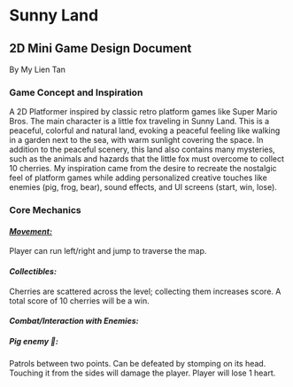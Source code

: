 # Sunny Land
## 2D Mini Game Design Document
By My Lien Tan

### Game Concept and Inspiration

A 2D Platformer inspired by classic retro platform games like Super Mario Bros. The main character is a little fox traveling in Sunny Land. This is a peaceful, colorful and natural land, evoking a peaceful feeling like walking in a garden next to the sea, with warm sunlight covering the space. In addition to the peaceful scenery, this land also contains many mysteries, such as the animals and hazards that the little fox must overcome to collect 10 cherries. My inspiration came from the desire to recreate the nostalgic feel of platform games while adding personalized creative touches like enemies (pig, frog, bear), sound effects, and UI screens (start, win, lose).

### Core Mechanics
#### <ins>_Movement:_</ins> 
Player can run left/right and jump to traverse the map.

#### _Collectibles:_
Cherries are scattered across the level; collecting them increases score. A total score of 10 cherries will be a win.

#### _Combat/Interaction with Enemies:_

##### Pig enemy 🐷: 
Patrols between two points. Can be defeated by stomping on its head. Touching it from the sides will damage the player. Player will lose 1 heart.

##### Frog enemy 🐸: 
Stationary hazard. Can be defeated by stomping but damages from the sides. Player will lose 1 heart.

##### Bear enemy 🐻: 
Patrols like the pig, but indestructible. Any contact causes instant game over.

Hazards: Spikes, crates, and falling into the death zone all damage or kill the player.
Spikes are skulls which will launch to the sky when player touch an area that triggers it. Most of the time, the player cannot avoid the launching of the spike but they can avoid being hurt by it. Touching the spikes when they launch will damage the player and they will lose a heart.
Crates: crates in the game serve as moving platforms that rise and fall vertically. Two crates are placed in the level, each moving at a different speed: one moves quickly to create a timing challenge for the player, while the other moves more slowly and can be used as a tool to reach higher areas, such as platforms where cherries are located. If the player is caught underneath a crate while it descends, they will be “crushed” and lose one heart. This mechanic adds variety to movement and encourages strategic use of the environment. Finally, falling out of the map results in an instant game over, reinforcing the importance of careful platforming and precise jumps.
UI: 
Score counter, heart system for health. Start, win and game over panels along with buttons to start the game or play again.
Feedback: 
When the player successfully collects a cherry, a stardust effect will appear. When the player stomps a pig or frog, an explosion effect will appear, signaling that these enemies have been destroyed.

Win/lose conditions 
Win Condition:
Collect 10 cherries to complete the level. 
A “You Win!” screen appears with a restart option.
Lose Condition:
Lose all lives/hearts.
Fall off the screen into a void.
A “Game Over” screen appears with a restart option.

What creative additions you implemented
Animated Character Sprites
The player has unique animations for different states:  
Idle: when standing still.
Running: when moving horizontally.
Jumping: when airborne.
Enemies like pigs, frogs, and bear also have animations such as idle, walking, or running, which bring life and personality to the game world. 
Background Music
A looping soundtrack plays during gameplay, adding atmosphere and enhancing player immersion.
